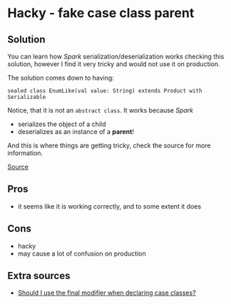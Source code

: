 # Hacky - fake case class parent

## Solution

You can learn how *Spark* serialization/deserialization works checking this solution, however 
I find it very tricky and would not use it on production.

The solution comes down to having:

```
sealed class EnumLike(val value: String) extends Product with Serializable 
```

Notice, that it is not an `abstract class`. It works because *Spark*
 - serializes the object of a child
 - deserializes as an instance of a **parent**!
 
And this is where things are getting tricky, check the source for more information.

[Source](src/test/scala/com/github/atais/HackySpec.scala) 

## Pros
 - it seems like it is working correctly, and to some extent it does
 
## Cons
 - hacky
 - may cause a lot of confusion on production

## Extra sources
 - [Should I use the final modifier when declaring case classes?](https://stackoverflow.com/questions/34561614)